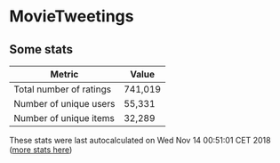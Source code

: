 # MovieTweetings
## Some stats

Metric | Value
--- | ---
Total number of ratings                 | 741,019
Number of unique users                  | 55,331
Number of unique items                  | 32,289
These stats were last autocalculated on Wed Nov 14 00:51:01 CET 2018  ([more stats here](./stats.md))


